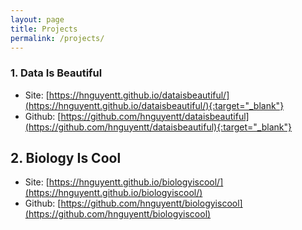 ```yaml
---
layout: page
title: Projects
permalink: /projects/
---
```


### 1. Data Is Beautiful
- Site: [https://hnguyentt.github.io/dataisbeautiful/](https://hnguyentt.github.io/dataisbeautiful/){:target="_blank"}
- Github: [https://github.com/hnguyentt/dataisbeautiful](https://github.com/hnguyentt/dataisbeautiful){:target="_blank"}

## 2. Biology Is Cool
- Site: [https://hnguyentt.github.io/biologyiscool/](https://hnguyentt.github.io/biologyiscool/)
- Github: [https://github.com/hnguyentt/biologyiscool](https://github.com/hnguyentt/biologyiscool)
